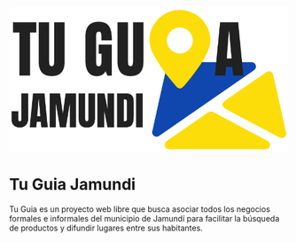 ![Tu Guia Jamundi Logo](https://github.com/museortizmedia/TuGuiaJamundi/blob/master/src/Images/Brand/logo1080.png?raw=true)
# Tu Guia Jamundi
Tu Guia es un proyecto web libre que busca asociar todos los negocios formales e informales del municipio de Jamundí para facilitar la búsqueda de productos y difundir lugares entre sus habitantes.
